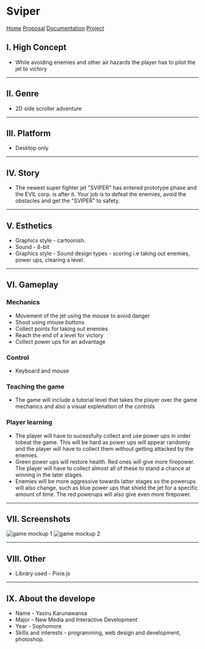# Sviper

[Home](index.html)
[Proposal](proposal.html)
[Documentation](documentation.html)
[Project](project.html)

## I. High Concept

+ While avoiding enemies and other air hazards the player has to pilot the jet to victory

---

## II. Genre

+ 2D side scroller adventure

---

## III. Platform

+ Desktop only

---

## IV. Story

+ The newest super fighter jet "SVIPER" has entered prototype phase and the EVIL corp. is after it. Your job is to defeat the enemies, avoid the obstacles and get the "SVIPER" to safety.

---

## V. Esthetics

+ Graphics style - cartoonish.
+ Sound - 8-bit
+ Graphics style - Sound design types - scoring i.e taking out enemies, power ups, clearing a level.

---

## VI. Gameplay

### Mechanics

+ Movement of the jet using the mouse to avoid danger
+ Shoot using mouse buttons
+ Collect points for taking out enemies
+ Reach the end of a level for victory
+ Collect power ups for an advantage

### Control

+ Keyboard and mouse

### Teaching the game

+ The game will include a tutorial level that takes the player over the game mechanics and also a visual explenation of the controls 

### Player learning

+ The player will have to sucessfully collect and use power ups in order tobeat the game. This will be hard as power ups will appear randomly and the player will have to collect them without getting attacked by the enemies.
+ Green power ups will restore health. Red ones will give more firepower. The player will have to collect almost all of these to stand a chance at winning in the later stages.
+ Enemies will be more aggressive towards latter stages so the powerups will also change, such as blue power ups that shield the jet for a specific amount of time. The red powerups will also give even more firepower.

---

## VII. Screenshots

![game mockup 1](images/mockup1.png "game mockup 1")
![game mockup 2](images/mockup2.png "game mockup 2")

---

## VIII. Other

+ Library used - Pixie.js

---

## IX. About the develope
+ Name - Yasiru Karunawansa
+ Major - New Media and Interactive Development
+ Year - Sophomore
+ Skills and interests - programming, web design and development, photoshop.












